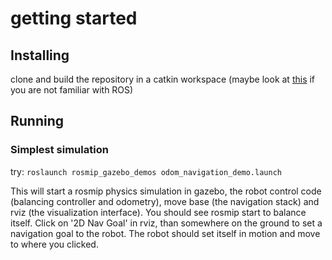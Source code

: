 # getting started

## Installing
clone and build the repository in a catkin workspace (maybe look at [this](http://wiki.ros.org/catkin/Tutorials/workspace_overlaying) if you are not familiar with ROS)

## Running

### Simplest simulation

try: `roslaunch rosmip_gazebo_demos odom_navigation_demo.launch`

This will start a rosmip physics simulation in gazebo, the robot control code (balancing controller and odometry), move base (the navigation stack) and rviz (the visualization interface). You should see rosmip start to balance itself. Click on '2D Nav Goal' in rviz, than somewhere on the ground to set a navigation goal to the robot. The robot should set itself in motion and move to where you clicked.


